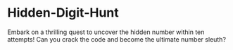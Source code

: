 # Hidden-Digit-Hunt
Embark on a thrilling quest to uncover the hidden number within ten attempts! Can you crack the code and become the ultimate number sleuth?
